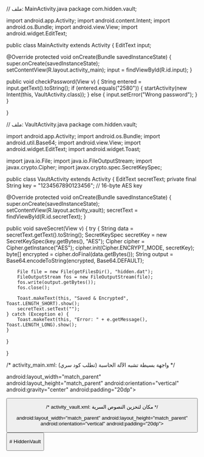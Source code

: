 // ملف: MainActivity.java package com.hidden.vault;

import android.app.Activity; import android.content.Intent; import android.os.Bundle; import android.view.View; import android.widget.EditText;

public class MainActivity extends Activity { EditText input;

@Override
protected void onCreate(Bundle savedInstanceState) {
    super.onCreate(savedInstanceState);
    setContentView(R.layout.activity_main);
    input = findViewById(R.id.input);
}

public void checkPassword(View v) {
    String entered = input.getText().toString();
    if (entered.equals("2580")) {
        startActivity(new Intent(this, VaultActivity.class));
    } else {
        input.setError("Wrong password");
    }
}

}

// ملف: VaultActivity.java package com.hidden.vault;

import android.app.Activity; import android.os.Bundle; import android.util.Base64; import android.view.View; import android.widget.EditText; import android.widget.Toast;

import java.io.File; import java.io.FileOutputStream; import javax.crypto.Cipher; import javax.crypto.spec.SecretKeySpec;

public class VaultActivity extends Activity { EditText secretText; private final String key = "1234567890123456"; // 16-byte AES key

@Override
protected void onCreate(Bundle savedInstanceState) {
    super.onCreate(savedInstanceState);
    setContentView(R.layout.activity_vault);
    secretText = findViewById(R.id.secretText);
}

public void saveSecret(View v) {
    try {
        String data = secretText.getText().toString();
        SecretKeySpec secretKey = new SecretKeySpec(key.getBytes(), "AES");
        Cipher cipher = Cipher.getInstance("AES");
        cipher.init(Cipher.ENCRYPT_MODE, secretKey);
        byte[] encrypted = cipher.doFinal(data.getBytes());
        String output = Base64.encodeToString(encrypted, Base64.DEFAULT);

        File file = new File(getFilesDir(), "hidden.dat");
        FileOutputStream fos = new FileOutputStream(file);
        fos.write(output.getBytes());
        fos.close();

        Toast.makeText(this, "Saved & Encrypted", Toast.LENGTH_SHORT).show();
        secretText.setText("");
    } catch (Exception e) {
        Toast.makeText(this, "Error: " + e.getMessage(), Toast.LENGTH_LONG).show();
    }
}

}

/* activity_main.xml: واجهة بسيطة تشبه الآلة الحاسبة (تطلب كود سري) */

<!-- res/layout/activity_main.xml --><LinearLayout xmlns:android="http://schemas.android.com/apk/res/android"
android:layout_width="match_parent"
android:layout_height="match_parent"
android:orientation="vertical"
android:gravity="center"
android:padding="20dp">

<EditText
    android:id="@+id/input"
    android:layout_width="match_parent"
    android:layout_height="wrap_content"
    android:hint="Enter PIN"
    android:inputType="numberPassword" />

<Button
    android:layout_width="match_parent"
    android:layout_height="wrap_content"
    android:text="="
    android:onClick="checkPassword" />

</LinearLayout>/* activity_vault.xml: مكان لتخزين النصوص السرية */

<!-- res/layout/activity_vault.xml --><LinearLayout xmlns:android="http://schemas.android.com/apk/res/android"
android:layout_width="match_parent"
android:layout_height="match_parent"
android:orientation="vertical"
android:padding="20dp">

<EditText
    android:id="@+id/secretText"
    android:layout_width="match_parent"
    android:layout_height="200dp"
    android:hint="اكتب أي شيء سري هنا..."
    android:gravity="top"
    android:inputType="textMultiLine" />

<Button
    android:layout_width="match_parent"
    android:layout_height="wrap_content"
    android:text="حفظ وتشفير"
    android:onClick="saveSecret" />

</LinearLayout># HiddenVault
